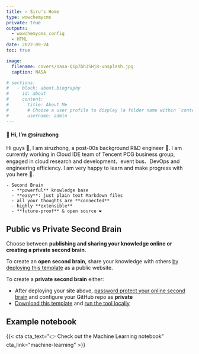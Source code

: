 ```yaml
---
title: ✍️ Siru's Home
type: wowchemycms
private: true
outputs:
  - wowchemycms_config
  - HTML
date: 2022-09-24
toc: true

image:
  filename: covers/nasa-Q1p7bh3SHj8-unsplash.jpg
  caption: NASA

# sections:
#   - block: about.biography
#     id: about
#     content:
#       title: About Me
#       # Choose a user profile to display (a folder name within `content/authors/`)
#       username: admin
---
```

#### 👋 Hi, I’m @siruzhong

Hi guys 👀, I am siruzhong, a post-00s background R&D engineer 🌱. I am currently working in Cloud IDE team of Tencent PCG business group, engaged in cloud research and development、event bus、DevOps and engineering efficiency. I am very happy to learn and make progress with you here 💞️.

```markmap
- Second Brain
  - **powerful** knowledge base
  - **easy**: just plain text Markdown files
  - all your thoughts are **connected**
  - highly **extensible**
  - **future-proof** & open source ❤️
```

## Public vs Private Second Brain

Choose between **publishing and sharing your knowledge online or creating a private second brain**.

To create an **open second brain**, share your knowledge with others [by deploying this template](https://wowchemy.com/hugo-themes/) as a public website.

To create a **private second brain** either:

- After deploying your site above, [password protect your online second brain](https://docs.netlify.com/visitor-access/password-protection/) and configure your GitHub repo as **private**
- [Download this template](https://github.com/wowchemy/hugo-second-brain-theme) and [run the tool locally](https://wowchemy.com/docs/getting-started/install-hugo-extended/)

## Example notebook

{{< cta cta_text="👉 Check out the Machine Learning notebook" cta_link="machine-learning" >}}
